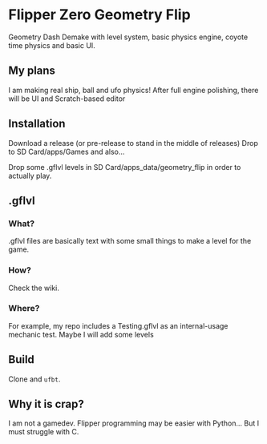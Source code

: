 # Flipper Zero Geometry Flip
Geometry Dash Demake with level system, basic physics engine, coyote time physics and basic UI. 

## My plans
I am making real ship, ball and ufo physics!
After full engine polishing, there will be UI and Scratch-based editor

## Installation
Download a release (or pre-release to stand in the middle of releases)
Drop to SD Card/apps/Games and also...

Drop some .gflvl levels in SD Card/apps_data/geometry_flip in order to actually play.

## .gflvl
### What?
.gflvl files are basically text with some small things to make a level for the game.

### How?
Check the wiki.

### Where?
For example, my repo includes a Testing.gflvl as an internal-usage mechanic test. Maybe I will add some levels

## Build
Clone and `ufbt`.

## Why it is crap?
I am not a gamedev. Flipper programming may be easier with Python... But I must struggle with C.
